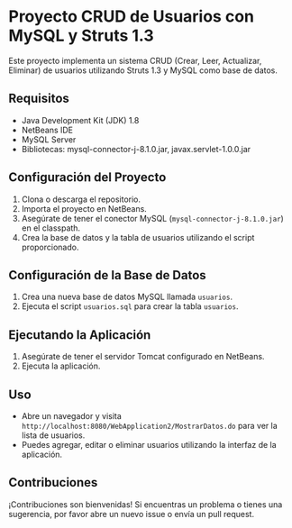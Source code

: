 # Proyecto CRUD de Usuarios con MySQL y Struts 1.3

Este proyecto implementa un sistema CRUD (Crear, Leer, Actualizar, Eliminar) de usuarios utilizando Struts 1.3 y MySQL como base de datos.

## Requisitos

- Java Development Kit (JDK) 1.8
- NetBeans IDE
- MySQL Server
- Bibliotecas: mysql-connector-j-8.1.0.jar, javax.servlet-1.0.0.jar

## Configuración del Proyecto

1. Clona o descarga el repositorio.
2. Importa el proyecto en NetBeans.
3. Asegúrate de tener el conector MySQL (`mysql-connector-j-8.1.0.jar`) en el classpath.
4. Crea la base de datos y la tabla de usuarios utilizando el script proporcionado.

## Configuración de la Base de Datos

1. Crea una nueva base de datos MySQL llamada `usuarios`.
2. Ejecuta el script `usuarios.sql` para crear la tabla `usuarios`.

## Ejecutando la Aplicación

1. Asegúrate de tener el servidor Tomcat configurado en NetBeans.
2. Ejecuta la aplicación.

## Uso

- Abre un navegador y visita `http://localhost:8080/WebApplication2/MostrarDatos.do` para ver la lista de usuarios.
- Puedes agregar, editar o eliminar usuarios utilizando la interfaz de la aplicación.

## Contribuciones

¡Contribuciones son bienvenidas! Si encuentras un problema o tienes una sugerencia, por favor abre un nuevo issue o envía un pull request.
